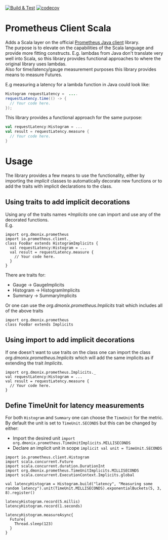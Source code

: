 [![Build & Test](https://github.com/pnerg/prometheus-client-scala/actions/workflows/scala.yml/badge.svg)](https://github.com/pnerg/prometheus-client-scala/actions/workflows/scala.yml)
[![codecov](https://codecov.io/gh/pnerg/prometheus-client-scala/branch/master/graph/badge.svg?token=IM8MVJCI95)](https://codecov.io/gh/pnerg/prometheus-client-scala)
# Prometheus Client Scala
Adds a Scala layer on the official [Prometheus Java client](https://github.com/prometheus/client_java) library.  
The purpose is to elevate on the capabilities of the Scala language and provide more fitting constructs. 
E.g. lambdas from Java don't translate very well into Scala, so this library provides functional approaches to where the original library uses lambdas.  
Also for time/latency/gauge measurement purposes this library provides means to measure Futures.  

E.g measuring a latency for a lambda function in Java could look like:
```java
Histogram requestLatency =  ....
requestLatency.time(() -> {
  // Your code here.
});
```

This library provides a functional approach for the same purpose:  
```scala
val requestLatency:Histogram = ...
val result = requestLatency.measure {
  // Your code here.
}
```

# Usage
The library provides a few means to use the functionality, either by importing the _implicit_ classes to automatically decorate new functions or to add the traits with implicit declarations to the class.

## Using traits to add implicit decorations
Using any of the traits names _*Implicits_ one can import and use any of the decorated functions.  
E.g. 
```
import org.dmonix.prometheus
import io.prometheus.client._
class FooBar extends HistogramImplicits {
  val requestLatency:Histogram = ...
  val result = requestLatency.measure {
    // Your code here.
  }
}
```
There are traits for:
* Gauge  -> GaugeImplicits
* Histogram -> HistogramImplicits
* Summary -> SummaryImplicits

Or one can use the _org.dmonix.prometheus.Implicits_ trait which includes all of the above traits
```
import org.dmonix.prometheus
class FooBar extends Implicits
```

## Using import to add implicit decorations
If one doesn't want to use traits on the class one can import the class _org.dmonix.prometheus.Implicits_ which will add the same implicits as if extending the trait _Implicits_.   

```
import org.dmonix.prometheus.Implicits._
val requestLatency:Histogram = ...
val result = requestLatency.measure {
  // Your code here.
}
```

## Define TimeUnit for latency measurements
For both `Histogram` and `Summary` one can choose the `TimeUnit` for the metric.   
By default the unit is set to `TimeUnit.SECONDS` but this can be changed by either:
* Import the desired unit `import org.dmonix.prometheus.TimeUnitImplicits.MILLISECONDS`
* Declare an implicit unit in scope `implicit val unit = TimeUnit.SECONDS`

```
import io.prometheus.client.Histogram
import scala.concurrent.Future
import scala.concurrent.duration.DurationInt
import org.dmonix.prometheus.TimeUnitImplicits.MILLISECONDS
import scala.concurrent.ExecutionContext.Implicits.global

val latencyHistogram = Histogram.build("latency", "Measuring some random latency").unit(TimeUnit.MILLISECONDS).exponentialBuckets(5, 3, 8).register()

latencyHistogram.record(5.millis)
latencyHistogram.record(1.seconds)

latencyHistogram.measureAsync{
  Future{
    Thread.sleep(123)
  }
}
```

